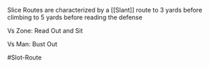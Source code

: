 Slice Routes are characterized by a [[Slant]] route to 3 yards before climbing to 5 yards before reading the defense

Vs Zone:
Read Out and Sit

Vs Man:
Bust Out


#Slot-Route 